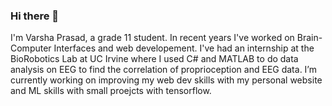 ### Hi there 👋
I'm Varsha Prasad, a grade 11 student. In recent years I've worked on Brain-Computer Interfaces and web developement. I've had an internship at the BioRobotics Lab at UC Irvine where I used C# and MATLAB to do data analysis on EEG to find the correlation of proprioception and EEG data. I’m currently working on improving my web dev skills with my personal website and ML skills with small proejcts with tensorflow.
